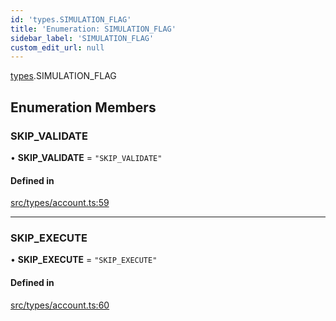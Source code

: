 ```yaml
---
id: 'types.SIMULATION_FLAG'
title: 'Enumeration: SIMULATION_FLAG'
sidebar_label: 'SIMULATION_FLAG'
custom_edit_url: null
---
```


[types](../namespaces/types.md).SIMULATION_FLAG

## Enumeration Members

### SKIP_VALIDATE

• **SKIP_VALIDATE** = `"SKIP_VALIDATE"`

#### Defined in

[src/types/account.ts:59](https://github.com/0xs34n/starknet.js/blob/v5.19.5/src/types/account.ts#L59)

---

### SKIP_EXECUTE

• **SKIP_EXECUTE** = `"SKIP_EXECUTE"`

#### Defined in

[src/types/account.ts:60](https://github.com/0xs34n/starknet.js/blob/v5.19.5/src/types/account.ts#L60)
